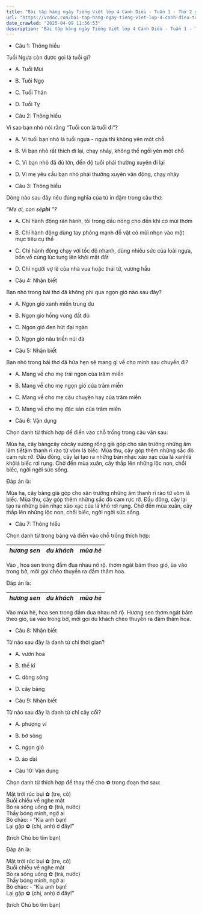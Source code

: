 ```yaml
---
title: "Bài tập hàng ngày Tiếng Việt lớp 4 Cánh Diều - Tuần 1 - Thứ 2 gồm các câu hỏi tổng hợp nội dung Đọc hiểu văn bản và Luyện từ và câu được học ở Tuần 1 trong chương trình Tiếng Việt lớp 4 Tập 1 Cánh Diều."
url: "https://vndoc.com/bai-tap-hang-ngay-tieng-viet-lop-4-canh-dieu-tuan-1-thu-2-326883"
date_crawled: "2025-04-09 11:56:53"
description: "Bài tập hàng ngày Tiếng Việt lớp 4 Cánh Diều - Tuần 1 - Thứ 2 gồm các câu hỏi tổng hợp nội dung Đọc hiểu văn bản và Luyện từ và câu được học ở Tuần 1 trong chương trình Tiếng Việt lớp 4 Tập 1 Cánh Diều."
---
```


* Câu 1:  Thông hiểu

Tuổi Ngựa còn được gọi là tuổi gì?

  * A. Tuổi Mùi 
  * B. Tuổi Ngọ 
  * C. Tuổi Thân 
  * D. Tuổi Tỵ 



* Câu 2:  Thông hiểu

Vì sao bạn nhỏ nói rằng “Tuổi con là tuổi đi”?

  * A. Vì tuổi bạn nhỏ là tuổi ngựa - ngựa thì không yên một chỗ 
  * B. Vì bạn nhỏ rất thích đi lại, chạy nhảy, không thể ngồi yên một chỗ 
  * C. Vì bạn nhỏ đã đủ lớn, đến độ tuổi phải thường xuyên đi lại 
  * D. Vì mẹ yêu cầu bạn nhỏ phải thường xuyên vận động, chạy nhảy 



* Câu 3:  Thông hiểu

Dòng nào sau đây nêu đúng nghĩa của từ in đậm trong câu thơ:

_“Mẹ ơi, con sẽ**phi** ”?_

  * A. Chỉ hành động rán hành, tỏi trong dầu nóng cho đến khi có mùi thơm 
  * B. Chỉ hành động dùng tay phóng mạnh đồ vật có mũi nhọn vào một mục tiêu cụ thể 
  * C. Chỉ hành động chạy với tốc độ nhanh, dùng nhiều sức của loài ngựa, bốn vố cùng lúc tung lên khỏi mặt đất 
  * D. Chỉ người vợ lẽ của nhà vua hoặc thái tử, vương hầu 



* Câu 4:  Nhận biết

Bạn nhỏ trong bài thơ đã không phi qua ngọn gió nào sau đây?

  * A. Ngọn gió xanh miền trung du 
  * B. Ngọn gió hồng vùng đất đỏ 
  * C. Ngọn gió đen hút đại ngàn 
  * D. Ngọn gió nâu triền núi đá 



* Câu 5:  Nhận biết

Bạn nhỏ trong bài thơ đã hứa hẹn sẽ mang gì về cho mình sau chuyến đi?

  * A. Mang về cho mẹ trái ngon của trăm miền 
  * B. Mang về cho mẹ ngọn gió của trăm miền 
  * C. Mang về cho mẹ câu chuyện hay của trăm miền 
  * D. Mang về cho mẹ đặc sản của trăm miền 



* Câu 6:  Vận dụng

Chọn danh từ thích hợp để điền vào chỗ trống trong câu văn sau:

Mùa hạ, cây bàngcây cỏcây xương rồng già góp cho sân trường những âm ỉâm tiếtâm thanh rì rào từ vòm lá biếc. Mùa thu, cây góp thêm những sắc đỏ cam rực rỡ. Đầu đông, cây lại tạo ra những bản nhạc xào xạc của lá xanhlá khôlá biếc rơi rụng. Chờ đến mùa xuân, cây thắp lên những lộc non, chồi biếc, ngời ngời sức sống.

Đáp án là:

Mùa hạ, cây bàng già góp cho sân trường những âm thanh rì rào từ vòm lá biếc. Mùa thu, cây góp thêm những sắc đỏ cam rực rỡ. Đầu đông, cây lại tạo ra những bản nhạc xào xạc của lá khô rơi rụng. Chờ đến mùa xuân, cây thắp lên những lộc non, chồi biếc, ngời ngời sức sống.

* Câu 7:  Thông hiểu

Chọn danh từ trong bảng và điền vào chỗ trống thích hợp:

_hương sen_|  _du khách_|  _mùa hè_  
---|---|---  
  
Vào , hoa sen trong đầm đua nhau nở rộ.  thơm ngát bám theo gió, ùa vào trong bờ, mời gọi  chèo thuyền ra đầm thăm hoa.

Đáp án là:

_hương sen_|  _du khách_|  _mùa hè_  
---|---|---  
  
Vào mùa hè, hoa sen trong đầm đua nhau nở rộ. Hương sen thơm ngát bám theo gió, ùa vào trong bờ, mời gọi du khách chèo thuyền ra đầm thăm hoa.

* Câu 8:  Nhận biết

Từ nào sau đây là danh từ chỉ thời gian?

  * A. vườn hoa 
  * B. thế kỉ 
  * C. dòng sông 
  * D. cây bàng 



* Câu 9:  Nhận biết

Từ nào sau đây là danh từ chỉ cây cối?

  * A. phượng vĩ 
  * B. bờ sông 
  * C. ngọn gió 
  * D. áo dài 



* Câu 10:  Vận dụng

Chọn danh từ thích hợp để thay thế cho ✿ trong đoạn thơ sau:

Mặt trời rúc bụi ✿ (tre, cỏ)  
Buổi chiều về nghe mát  
Bò ra sông uống ✿ (trà, nước)  
Thấy bóng mình, ngỡ ai  
Bò chào: - “Kìa anh bạn!  
Lại gặp ✿ (chị, anh) ở đây!”

(trích Chú bò tìm bạn)

Đáp án là:

Mặt trời rúc bụi ✿ (tre, cỏ)  
Buổi chiều về nghe mát  
Bò ra sông uống ✿ (trà, nước)  
Thấy bóng mình, ngỡ ai  
Bò chào: - “Kìa anh bạn!  
Lại gặp ✿ (chị, anh) ở đây!”

(trích Chú bò tìm bạn)
